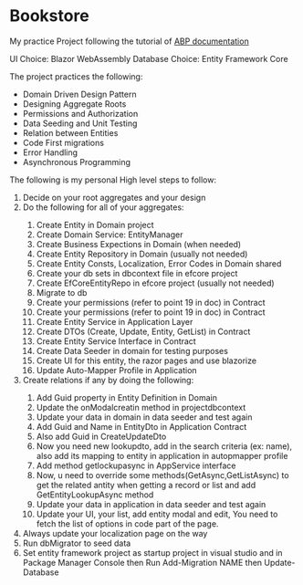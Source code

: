 # Bookstore
My practice Project following the tutorial of <a href="https://docs.abp.io/en/abp/latest/Tutorials/Part-1?UI=Blazor&DB=EF"> ABP documentation <a>

UI Choice: Blazor WebAssembly
Database Choice: Entity Framework Core

The project practices the following:
<ul>
  <li>Domain Driven Design Pattern</li>
  <li>Designing Aggregate Roots</li>
  <li>Permissions and Authorization</li>
  <li>Data Seeding and Unit Testing</li>
  <li>Relation between Entities</li>
  <li>Code First migrations</li>
  <li>Error Handling</li>
  <li>Asynchronous Programming</li>
</ul>


The following is my personal High level steps to follow:
<ol>
  <li>Decide on your root aggregates and your design </li>
  <li>Do the following for all of your aggregates:</li>
  <ol>
    <li>Create Entity in Domain project</li>
    <li>Create Domain Service: EntityManager</li>
    <li>Create Business Expections in Domain (when needed)</li>
    <li>Create Entity Repository in Domain (usually not needed)</li>
    <li>Create Entity Consts, Localization, Error Codes in Domain shared</li>
    <li>Create your db sets in dbcontext file in efcore project</li>
    <li>Create EfCoreEntityRepo in efcore project (usually not needed)</li>
    <li>Migrate to db</li>
    <li>Create your permissions (refer to point 19 in doc) in Contract</li>
    <li>Create your permissions (refer to point 19 in doc) in Contract</li>
    <li>Create Entity Service in Application Layer</li>
    <li>Create DTOs (Create, Update, Entity, GetList) in Contract</li>
    <li>Create Entity Service Interface in Contract</li>
    <li>Create Data Seeder in domain for testing purposes</li>
    <li>Create UI for this entity, the razor pages and use blazorize</li>
    <li>Update Auto-Mapper Profile in Application</li>
  </ol>
  <li>Create relations if any by doing the following:</li>
  <ol>
    <li>Add Guid property in Entity Definition in Domain</li>
    <li>Update the onModalcreatin method in projectdbcontext</li>
    <li>Update your data in domain in data seeder and test again</li>
    <li>Add Guid and Name in EntityDto in Application Contract</li>
    <li>Also add Guid in CreateUpdateDto</li>
    <li>Now you need new lookupdto, add in the search criteria (ex: name), also add its mapping to entity in application in autopmapper profile</li>
    <li>Add method getlockupasync in AppService interface</li>
    <li>Now, u need to override some methods(GetAsync,GetListAsync) to get the related antity when getting a record or list and add GetEntityLookupAsync method</li>
    <li>Update your data in application in data seeder and test again</li>
    <li>Update your UI, your list, add entity modal and edit, You need to fetch the list of options in code part of the page.</li>
  </ol>
  <li>Always update your localization page on the way</li>
  <li>Run dbMigrator to seed data</li>
  <li>Set entity framework project as startup project in visual studio and in Package Manager Console then Run Add-Migration NAME then Update-Database</li>
</ol>

